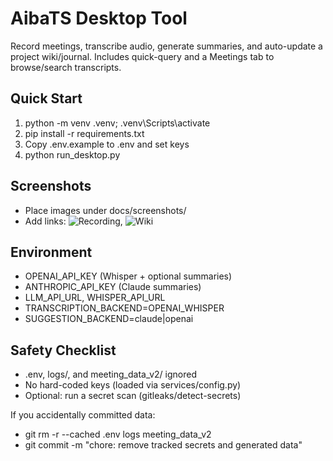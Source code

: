 # AibaTS Desktop Tool

Record meetings, transcribe audio, generate summaries, and auto-update a project wiki/journal. Includes quick-query and a Meetings tab to browse/search transcripts.

## Quick Start
1. python -m venv .venv; .venv\Scripts\activate
2. pip install -r requirements.txt
3. Copy .env.example to .env and set keys
4. python run_desktop.py

## Screenshots
- Place images under docs/screenshots/
- Add links: ![Recording](docs/screenshots/recording.png), ![Wiki](docs/screenshots/wiki.png)

## Environment
- OPENAI_API_KEY (Whisper + optional summaries)
- ANTHROPIC_API_KEY (Claude summaries)
- LLM_API_URL, WHISPER_API_URL
- TRANSCRIPTION_BACKEND=OPENAI_WHISPER
- SUGGESTION_BACKEND=claude|openai

## Safety Checklist
- .env, logs/, and meeting_data_v2/ ignored
- No hard-coded keys (loaded via services/config.py)
- Optional: run a secret scan (gitleaks/detect-secrets)

If you accidentally committed data:
- git rm -r --cached .env logs meeting_data_v2
- git commit -m "chore: remove tracked secrets and generated data"